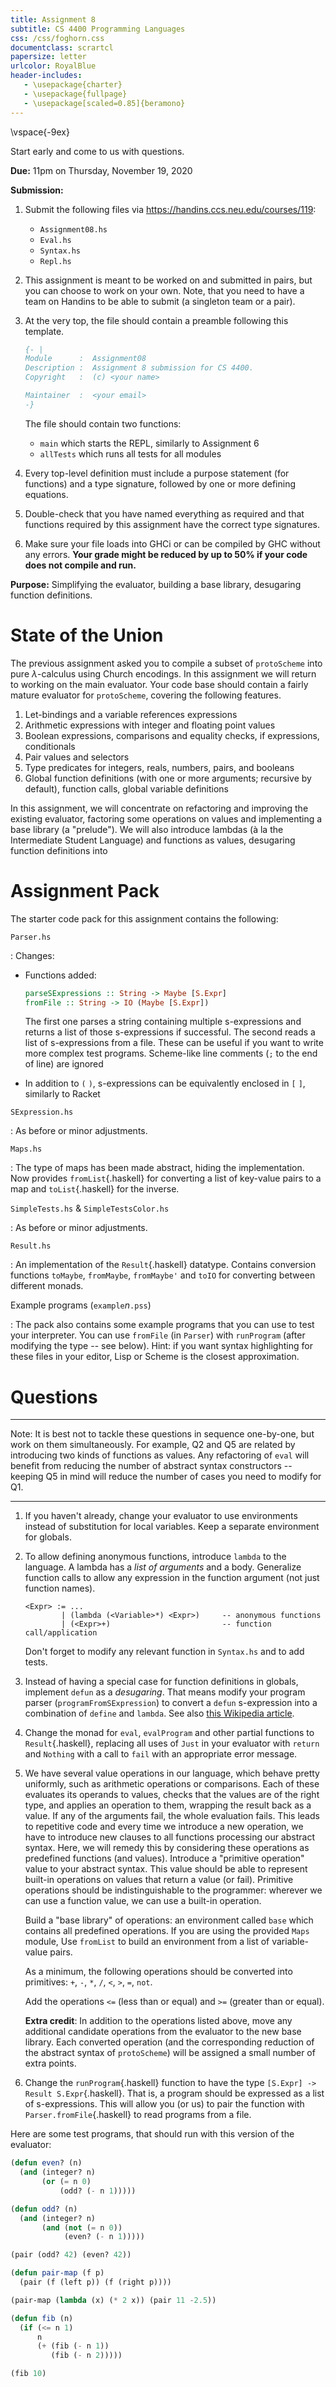 ```yaml
---
title: Assignment 8
subtitle: CS 4400 Programming Languages
css: /css/foghorn.css
documentclass: scrartcl
papersize: letter
urlcolor: RoyalBlue
header-includes:
   - \usepackage{charter}
   - \usepackage{fullpage}
   - \usepackage[scaled=0.85]{beramono}
---
```

\vspace{-9ex}

Start early and come to us with questions.

**Due:** 11pm on Thursday, November 19, 2020 

**Submission:** 

1. Submit the following files via <https://handins.ccs.neu.edu/courses/119>:

    - `Assignment08.hs`
    - `Eval.hs`
    - `Syntax.hs`
    - `Repl.hs`

2. This assignment is meant to be worked on and submitted in pairs, but you can choose to work on your own. Note, that you need to have a team on Handins to be able to submit (a singleton team or a pair).

3. At the very top, the file should contain a preamble following this template.

    ```haskell
    {- |
    Module      :  Assignment08
    Description :  Assignment 8 submission for CS 4400.
    Copyright   :  (c) <your name>

    Maintainer  :  <your email>
    -}

    ```

   The file should contain two functions: 

    - `main` which starts the REPL, similarly to Assignment 6
    - `allTests` which runs all tests for all modules

4. Every top-level definition must include a purpose statement (for functions) and a type signature, followed by one or more defining equations.

5. Double-check that you have named everything as required and that functions required by this assignment have the correct type signatures.

6. Make sure your file loads into GHCi or can be compiled by GHC without any errors. **Your grade might be reduced by up to 50% if your code does not compile and run.**


**Purpose:** Simplifying the evaluator, building a base library, desugaring function definitions.


# State of the Union

The previous assignment asked you to compile a subset of `protoScheme` into pure $\lambda$-calculus using Church encodings. In this assignment we will return to working on the main evaluator. Your code base should contain a fairly mature evaluator for `protoScheme`, covering the following features.

1. Let-bindings and a variable references expressions
2. Arithmetic expressions with integer and floating point values
3. Boolean expressions, comparisons and equality checks, if expressions, conditionals 
4. Pair values and selectors
5. Type predicates for integers, reals, numbers, pairs, and booleans
6. Global function definitions (with one or more arguments; recursive by default), function calls, global variable definitions


In this assignment, we will concentrate on refactoring and improving the existing evaluator, factoring some operations on values and implementing a base library (a "prelude"). We will also introduce lambdas (à la the Intermediate Student Language) and functions as values, desugaring function definitions into 


# Assignment Pack

The starter code pack for this assignment contains the following:

`Parser.hs`

: Changes:

  - Functions added:

    ```haskell
    parseSExpressions :: String -> Maybe [S.Expr]
    fromFile :: String -> IO (Maybe [S.Expr])
    ```

    The first one parses a string containing multiple s-expressions and returns a list of those s-expressions if successful. The second reads a list of s-expressions from a file. These can be useful if you want to write more complex test programs. Scheme-like line comments (`;` to the end of line) are ignored

  - In addition to `(` `)`, s-expressions can be equivalently enclosed in `[` `]`, similarly to Racket

`SExpression.hs`

: As before or minor adjustments. 

`Maps.hs`

: The type of maps has been made abstract, hiding the implementation. Now provides `fromList`{.haskell} for converting a list of key-value pairs to a map and `toList`{.haskell} for the inverse. 

`SimpleTests.hs` & `SimpleTestsColor.hs`

: As before or minor adjustments. 

`Result.hs`

: An implementation of the `Result`{.haskell} datatype. Contains conversion functions `toMaybe`, `fromMaybe`, `fromMaybe'` and `toIO` for converting between different monads.

Example programs (`example`*n*`.pss`)

: The pack also contains some example programs that you can use to test your interpreter. You can use `fromFile` (in `Parser`) with `runProgram` (after modifying the type -- see below). Hint: if you want syntax highlighting for these files in your editor, Lisp or Scheme is the closest approximation.

# Questions

---

Note: It is best not to tackle these questions in sequence one-by-one, but work on them simultaneously. For example, Q2 and Q5 are related by introducing two kinds of functions as values. Any refactoring of `eval` will benefit from reducing the number of abstract syntax constructors -- keeping Q5 in mind will reduce the number of cases you need to modify for Q1.

---

1. If you haven't already, change your evaluator to use environments instead of substitution for local variables. Keep a separate environment for globals.

2. To allow defining anonymous functions, introduce `lambda` to the language. A lambda has a *list of arguments* and a body. Generalize function calls to allow any expression in the function argument (not just function names).

    ```
    <Expr> := ...
            | (lambda (<Variable>*) <Expr>)     -- anonymous functions
            | (<Expr>+)                         -- function call/application
    ```

    Don't forget to modify any relevant function in `Syntax.hs` and to add tests.

3. Instead of having a special case for function definitions in globals, implement `defun` as a *desugaring*. That means modify your program parser (`programFromSExpression`) to convert a `defun` s-expression into a combination of `define` and `lambda`. See also [this Wikipedia article](https://en.wikipedia.org/wiki/Syntactic_sugar). 

4. Change the monad for `eval`, `evalProgram` and other partial functions to `Result`{.haskell}, replacing all uses of `Just` in your evaluator with `return` and `Nothing` with a call to `fail` with an appropriate error message.

5. We have several value operations in our language, which behave pretty uniformly, such as arithmetic operations or comparisons. Each of these evaluates its operands to values, checks that the values are of the right type, and applies an operation to them, wrapping the result back as a value. If any of the arguments fail, the whole evaluation fails. This leads to repetitive code and every time we introduce a new operation, we have to introduce new clauses to all functions processing our abstract syntax. Here, we will remedy this by considering these operations as predefined functions (and values). Introduce a "primitive operation" value to your abstract syntax. This value should be able to represent built-in operations on values that return a value (or fail). Primitive operations should be indistinguishable to the programmer: wherever we can use a function value, we can use a built-in operation. 

   Build a "base library" of operations: an environment called `base` which contains all predefined operations. If you are using the provided `Maps` module, Use `fromList` to build an environment from a list of variable-value pairs. 

   As a minimum, the following operations should be converted into primitives: `+`, `-`, `*`, `/`, `<`, `>`, `=`, `not`.

   Add the operations `<=` (less than or equal) and `>=` (greater than or equal).

   **Extra credit**: In addition to the operations listed above, move any additional candidate operations from the evaluator to the new base library. Each converted operation (and the corresponding reduction of the abstract syntax of `protoScheme`) will be assigned a small number of extra points.

6. Change the `runProgram`{.haskell} function to have the type `[S.Expr] -> Result S.Expr`{.haskell}. That is, a program should be expressed as a list of s-expressions. This will allow you (or us) to pair the function with `Parser.fromFile`{.haskell} to read programs from a file. 

Here are some test programs, that should run with this version of the evaluator:

```lisp
(defun even? (n) 
  (and (integer? n)
       (or (= n 0)
           (odd? (- n 1)))))

(defun odd? (n)
  (and (integer? n)
       (and (not (= n 0))
            (even? (- n 1)))))

(pair (odd? 42) (even? 42))
```


```lisp
(defun pair-map (f p) 
  (pair (f (left p)) (f (right p))))

(pair-map (lambda (x) (* 2 x)) (pair 11 -2.5))
```

```lisp
(defun fib (n)
  (if (<= n 1) 
      n 
      (+ (fib (- n 1)) 
         (fib (- n 2)))))

(fib 10)
```

